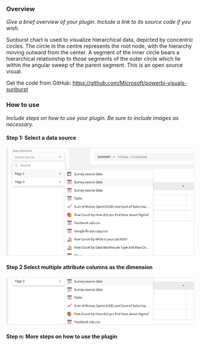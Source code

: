 ### Overview

*Give a brief overview of your plugin. Include a link to its source code if you wish.*

Sunburst chart is used to visualize hierarchical data, depicted by concentric circles. The circle in the centre represents the root node, with the hierarchy moving outward from the center. A segment of the inner circle bears a hierarchical relationship to those segments of the outer circle which lie within the angular sweep of the parent segment. This is an open source visual. 

Get the code from GitHub: https://github.com/Microsoft/powerbi-visuals-sunburst

### How to use

*Include steps on how to use your plugin. Be sure to include images as necessary.*

#### Step 1: Select a data source

![Step 1](https://github.com/rykwong/Readme-testing/blob/main/test.svg)

#### Step 2 Select multiple **attribute columns** as the dimension

![Step 2](https://github.com/rykwong/Readme-testing/blob/main/test2.svg)

#### Step n: More steps on how to use the plugin



